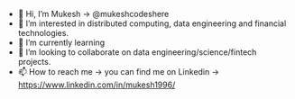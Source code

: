 - 👋 Hi, I’m Mukesh -> @mukeshcodeshere
- 👀 I’m interested in distributed computing, data engineering and financial technologies.
- 🌱 I’m currently learning 
- 💞️ I’m looking to collaborate on data engineering/science/fintech projects.
- 📫 How to reach me -> you can find me on Linkedin -> https://www.linkedin.com/in/mukesh1996/

<!---
mukeshcodeshere/mukeshcodeshere is a ✨ special ✨ repository because its `README.md` (this file) appears on your GitHub profile.
You can click the Preview link to take a look at your changes.
--->
